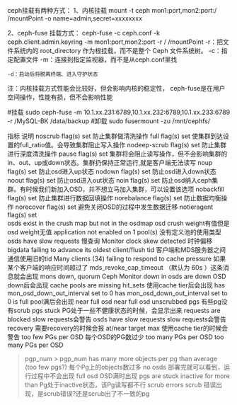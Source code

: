 ceph挂载有两种方式：
  1、内核挂载
    mount -t ceph  mon1:port,mon2:port:/  /mountPoint  -o name=admin,secret=xxxxxxxx
    
  2、ceph-fuse 挂载方式：
    ceph-fuse -c ceph.conf -k ceph.client.admin.keyring -m mon1:port,mon2:port -r /  /mountPoint
    -r：把文件系统内的 root_directory 作为根挂载，而不是整个 Ceph 文件系统树。
    -c：指定配置文件
    -m：连接到指定监视器，而不是从ceph.conf里找
    
    -d：启动后将脱离终端、进入守护状态
    
  注：内核挂载方式性能会比较好，但会影响内核的稳定性，
      ceph-fuse是在用户空间操作，性能有损，但不会影响性能
      
  
  #挂载
sudo ceph-fuse -m 10.1.xx.231:6789,10.1.xx.232:6789,10.1.xx.233:6789 -r /MySQL-BK /data/backup
#卸载
sudo fusermount -zu /mnt/cephfs/
  
 
 
 指标							                  说明
noscrub flag(s) set							防止集群做清洗操作
full flag(s) set							使集群到达设置的full_ratio值。会导致集群阻止写入操作
nodeep-scrub flag(s) set							防止集群进行深度清洗操作
pause flag(s) set							集群将会阻止读写操作，但不会影响集群的in、out、up或down状态。集群扔保持正常运行,就是客户端无法读写
noup flag(s) set							防止osd进入up状态
nodown flag(s) set							防止osd进入down状态
noout flag(s) set							防止osd进入out状态
noin flag(s) set							防止osd纳入ceph集群。有时候我们新加入OSD，并不想立马加入集群，可以设置该选项
nobackfill flag(s) set							防止集群进行数据回填操作
norebalance flag(s) set							防止数据均衡操作
norecover flag(s) set							避免关闭OSD的过程中发生数据迁移
notieragent flag(s) set							
osds exist in the crush map but not in the osdmap							osd crush weight有值但是osd weight无值
application not enabled on 1 pool(s)							没有定义池的使用类型
osds have slow requests							慢查询
Monitor clock skew detected							时钟偏移
bigdata failing to advance its oldest client/flush tid							客户端和MDS服务器之间通信使用旧的tid
Many clients (34) failing to respond to cache pressure							如果某个客户端的响应时间超过了 mds_revoke_cap_timeout （默认为 60s ）这条消息就会出现
mons down, quorum							Ceph Monitor down
in osds are down							OSD down后会出现
cache pools are missing hit_sets							使用cache tier后会出现
has mon_osd_down_out_interval set to 0							has mon_osd_down_out_interval set to 0
is full							pool满后会出现
near full osd							near full osd
unscrubbed pgs							有些pg没有scrub
pgs stuck							PG处于一些不健康状态的时候，会显示出来
requests are blocked							slow requests会警告
osds have slow requests							slow requests会警告
recovery							需要recovery的时候会报
at/near target max							使用cache tier的时候会警告
too few PGs per OSD							每个OSD的PG数过少
too many PGs per OSD							too many PGs per OSD
> pgp_num							> pgp_num
has many more objects per pg than average (too few pgs?)							每个Pg上的objects数过多
no osds							部署完就可以看到，运行过程中不会出现
full osd							OSD满时出现
pgs are stuck inactive for more than							Pg处于inactive状态，该Pg读写都不行
scrub errors							scrub 错误出现，是scrub错误?还是scrub出了不一致的pg
							
							

